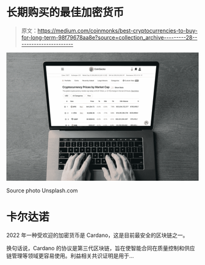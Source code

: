 # 长期购买的最佳加密货币

> 原文：<https://medium.com/coinmonks/best-cryptocurrencies-to-buy-for-long-term-98f79678aa8e?source=collection_archive---------28----------------------->

![](img/3b16b675f3d81daffb719511b175ea70.png)

Source photo Unsplash.com

# 卡尔达诺

2022 年一种受欢迎的加密货币是 Cardano，这是目前最安全的区块链之一。

换句话说，Cardano 的协议是第三代区块链，旨在使智能合同在质量控制和供应链管理等领域更容易使用。利益相关共识证明是用于…